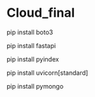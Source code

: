 # Cloud_final

pip install boto3

pip install fastapi

pip install pyindex 

pip install uvicorn[standard]

pip install pymongo

